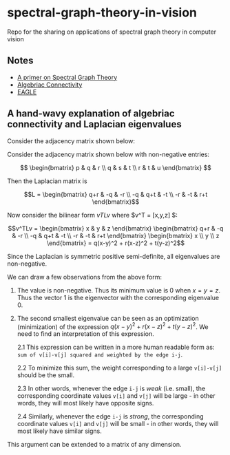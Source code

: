 # spectral-graph-theory-in-vision
Repo for the sharing on applications of spectral graph theory in computer vision

## Notes
- [A primer on Spectral Graph Theory](https://hackmd.io/@vinsis/B1V4tkX_s)
- [Algebriac Connectivity](https://en.wikipedia.org/wiki/Algebraic_connectivity)
- [EAGLE](https://micv-yonsei.github.io/eagle2024/)

## A hand-wavy explanation of algebriac connectivity and Laplacian eigenvalues

Consider the adjacency matrix shown below:

Consider the adjacency matrix shown below with non-negative entries:

```math
 \begin{bmatrix}
p & q & r \\
q & s & t \\
r & t & u 
\end{bmatrix}  
```

Then the Laplacian matrix is

```math
L = \begin{bmatrix}
q+r & -q & -r \\
-q & q+t & -t \\
-r & -t & r+t 
\end{bmatrix}
```

Now consider the bilinear form $vTLv$ where $v^T = [x,y,z] $:

```math
v^TLv = \begin{bmatrix} x & y & z \end{bmatrix} \begin{bmatrix}
q+r & -q & -r \\
-q & q+t & -t \\
-r & -t & r+t 
\end{bmatrix} \begin{bmatrix} x \\ y \\ z \end{bmatrix} = q(x-y)^2 + r(x-z)^2 + t(y-z)^2
```

Since the Laplacian is symmetric positive semi-definite, all eigenvalues are non-negative.

We can draw a few observations from the above form:
1. The value is non-negative. Thus its minimum value is 0 when $x = y = z$. Thus the vector $1$ is the eigenvector with the corresponding eigenvalue 0.
2. The second smallest eigenvalue can be seen as an optimization (minimization) of the expression $q(x-y)^2 + r(x-z)^2 + t(y-z)^2$. We need to find an interpretation of this expression.

    2.1  This expression can be written in a more human readable form as: `sum of v[i]-v[j] squared and weighted by the edge i-j`.
    
    2.2 To minimize this sum, the weight corresponding to a large `v[i]-v[j]` should be the small.

    2.3 In other words, whenever the edge `i-j` is _weak_ (i.e. small), the corresponding coordinate values `v[i]` and `v[j]` will be large - in other words, they will most likely have opposite signs.

    2.4 Similarly, whenever the edge `i-j` is _strong_, the corresponding coordinate values `v[i]` and `v[j]` will be small - in other words, they will most likely have similar signs.

This argument can be extended to a matrix of any dimension.
